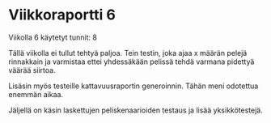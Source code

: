 # Viikkoraportti 6

Viikolla 6 käytetyt tunnit: 8 

Tällä viikolla ei tullut tehtyä paljoa. Tein testin, joka ajaa x määrän pelejä rinnakkain ja varmistaa ettei yhdessäkään pelissä tehdä varmana pidettyä väärää siirtoa.

Lisäsin myös testeille kattavuusraportin generoinnin. Tähän meni odotettua enemmän aikaa.

Jäljellä on käsin laskettujen peliskenaarioiden testaus ja lisää yksikkötestejä.
